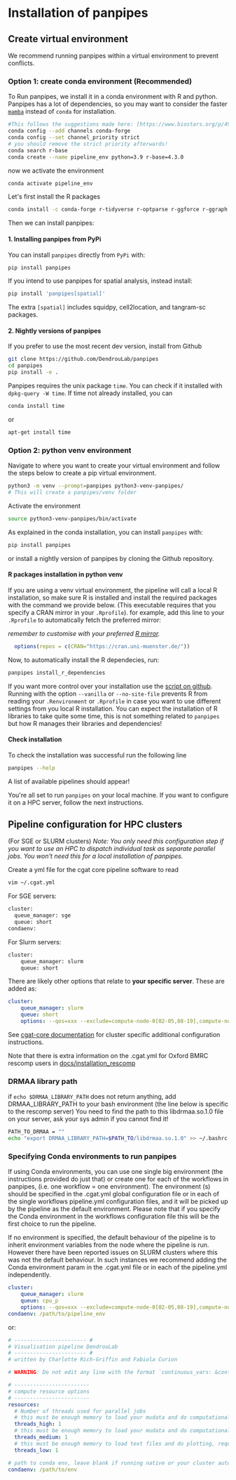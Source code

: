 
# Installation of panpipes

## Create virtual environment

We recommend running panpipes within a virtual environment to prevent conflicts.

### Option 1: create conda environment (Recommended)

To Run panpipes, we install it in a conda environment with R and python.
Panpipes has a lot of dependencies, so you may want to consider the faster [`mamba`](https://mamba.readthedocs.io/en/latest/index.html) instead of `conda` for installation.

```bash
#This follows the suggestions made here: [https://www.biostars.org/p/498049/](https://www.biostars.org/p/498049/) 
conda config --add channels conda-forge
conda config --set channel_priority strict
# you should remove the strict priority afterwards!
conda search r-base
conda create --name pipeline_env python=3.9 r-base=4.3.0
```

now we activate the environment

```bash
conda activate pipeline_env
```

Let's first install the R packages

```bash
conda install -c conda-forge r-tidyverse r-optparse r-ggforce r-ggraph r-xtable r-hdf5r r-clustree r-cowplot
```

Then we can install panpipes:

#### 1. Installing panpipes from PyPi

You can install `panpipes` directly from `PyPi` with:

```bash
pip install panpipes
```

If you intend to use panpipes for spatial analysis, instead install:

```bash
pip install 'panpipes[spatial]'
```
The extra `[spatial]` includes squidpy, cell2location, and tangram-sc packages.

#### 2. Nightly versions of panpipes

If you prefer to use the most recent dev version, install from Github

```bash
git clone https://github.com/DendrouLab/panpipes
cd panpipes
pip install -e .
```

Panpipes requires the unix package `time`. 
You can check if it installed with `dpkg-query -W time`. If time not already installed, you can 

```bash
conda install time
```

or

```bash
apt-get install time
```

### Option 2: python venv environment

Navigate to where you want to create your virtual environment and follow the steps below to create a pip virtual environment.

```bash
python3 -m venv --prompt=panpipes python3-venv-panpipes/
# This will create a panpipes/venv folder
```

Activate the environment

```bash
source python3-venv-panpipes/bin/activate
```

As explained in the conda installation, you can install `panpipes` with:

```bash
pip install panpipes
```

or install a nightly version of panpipes by cloning the Github repository.

#### R packages installation in python venv

If you are using a venv virtual environment, the pipeline will call a local R installation, so make sure R is installed and install the required packages with the command we provide below.
(This executable requires that you specify a CRAN mirror in your `.Rprofile`).
for example, add this line to your `.Rprofile` to automatically fetch the preferred mirror:

*remember to customise with your preferred [R mirror](https://cran.r-project.org/mirrors.html).*

```R
  options(repos = c(CRAN="https://cran.uni-muenster.de/"))
```

Now, to automatically install the R dependecies, run:

 ```bash
panpipes install_r_dependencies
 ```

If you want more control over your installation use the [script on github](https://github.com/DendrouLab/panpipes/blob/main/panpipes/R_scripts/install_R_libs.R).
Running with the option `--vanilla` or `--no-site-file` prevents R from reading your `.Renvironment` or `.Rprofile` in case you want to use different settings from you local R installation.
You can expect the installation of R libraries to take quite some time, this is not something related to `panpipes` but how R manages their libraries and dependencies!

#### Check installation

To check the installation was successful run the following line

```bash
panpipes --help
```

A list of available pipelines should appear!

You're all set to run `panpipes` on your local machine.
If you want to configure it on a HPC server, follow the next instructions.

## Pipeline configuration for HPC clusters

(For SGE or SLURM clusters)
*Note: You only need this configuration step if you want to use an HPC to dispatch individual task as separate parallel jobs. You won't need this for a local installation of panpipes.*

Create a yml file for the cgat core pipeline software to read

```bash
vim ~/.cgat.yml
```

For SGE servers:

```bash
cluster:
  queue_manager: sge
  queue: short
condaenv:
```

For Slurm servers:

```bash
cluster:
    queue_manager: slurm
    queue: short
```

There are likely other options that relate to **your specific server**.
These are added as:

```yaml
cluster:
    queue_manager: slurm
    queue: short
    options: --qos=xxx --exclude=compute-node-0[02-05,08-19],compute-node-010-0[05,07,35,37,51,64,68-71]

```

See [cgat-core documentation](https://cgat-core.readthedocs.io/en/latest/getting_started/Cluster_config.html) for cluster specific additional configuration instructions.

Note that there is extra information on the .cgat.yml for Oxford BMRC rescomp users in [docs/installation_rescomp](https://github.com/DendrouLab/panpipes/blob/main/docs/installation_rescomp.md)

### DRMAA library path

if `echo $DRMAA_LIBRARY_PATH` does not return anything, add DRMAA_LIBRARY_PATH to your bash environment (the line below is specific to the rescomp server)
You need to find the path to this libdrmaa.so.1.0 file on your server, ask your sys admin if you cannot find it!

```bash
PATH_TO_DRMAA = ""
echo "export DRMAA_LIBRARY_PATH=$PATH_TO/libdrmaa.so.1.0" >> ~/.bashrc
```

### Specifying Conda environments to run panpipes

If using Conda environments, you can use one single big environment (the instructions provided do just that) or create one for each of the workflows in panpipes, (i.e. one workflow = one environment).
The environment (s) should be specified in the .cgat.yml global configuration file or in each of the single workflows pipeline.yml configuration files, and it will be picked up by the pipeline as the default environment.
Please note that if you specify the Conda environment in the workflows configuration file this will be the first choice to run the pipeline.

If no environment is specified, the default behaviour of the pipeline is to inherit environment variables from the node where the pipeline is run. However there have been reported issues on SLURM clusters where this was not the default behaviour.
In such instances we recommend adding the Conda environment param in the .cgat.yml file or in each of the pipeline.yml independently.

```yaml
cluster:
    queue_manager: slurm
    queue: cpu_p
    options: --qos=xxx --exclude=compute-node-0[02-05,08-19],compute-node-010-0[05,07,35,37,51,64,68-71]
condaenv: /path/to/pipeline_env
```

or:

```yaml
# ----------------------- #
# Visualisation pipeline DendrouLab
# ----------------------- #
# written by Charlotte Rich-Griffin and Fabiola Curion

# WARNING: Do not edit any line with the format `continuous_vars: &continuous_vars` or `continuous_vars: *continuous_vars`

# ------------------------
# compute resource options
# ------------------------
resources:
  # Number of threads used for parallel jobs
  # this must be enough memory to load your mudata and do computationally intensive tasks
  threads_high: 1
  # this must be enough memory to load your mudata and do computationally light tasks
  threads_medium: 1
  # this must be enough memory to load text files and do plotting, requires much less memory than the other two
  threads_low: 1

# path to conda env, leave blank if running native or your cluster automatically inherits the login node environment
condaenv: /path/to/env
```
